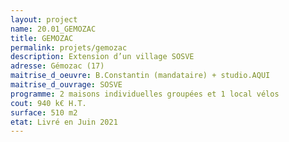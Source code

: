 ```yaml
---
layout: project
name: 20.01_GEMOZAC
title: GEMOZAC
permalink: projets/gemozac
description: Extension d’un village SOSVE
adresse: Gémozac (17)
maitrise_d_oeuvre: B.Constantin (mandataire) + studio.AQUI
maitrise_d_ouvrage: SOSVE
programme: 2 maisons individuelles groupées et 1 local vélos
cout: 940 k€ H.T.
surface: 510 m2
etat: Livré en Juin 2021
---
```

